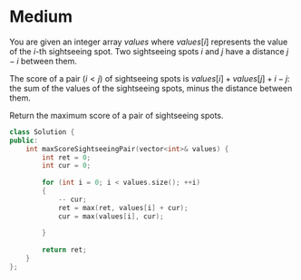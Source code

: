 # Medium

You are given an integer array $values$ where $values[i]$ represents the value of the $i$-th sightseeing spot. Two sightseeing spots $i$ and $j$ have a distance $j - i$ between them.

The score of a pair $(i < j)$ of sightseeing spots is $values[i] + values[j] + i - j$: the sum of the values of the sightseeing spots, minus the distance between them.

Return the maximum score of a pair of sightseeing spots.

```cpp
class Solution {
public:
    int maxScoreSightseeingPair(vector<int>& values) {
        int ret = 0;
        int cur = 0;
        
        for (int i = 0; i < values.size(); ++i)
        {
            -- cur;
            ret = max(ret, values[i] + cur);
            cur = max(values[i], cur);
            
        }
        
        return ret;
    }
};
```
